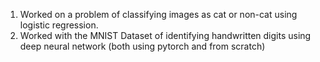 1. Worked on a problem of classifying images as cat or non-cat using logistic regression. 
2. Worked with the MNIST Dataset of identifying handwritten digits using deep neural network (both using pytorch and from scratch)
